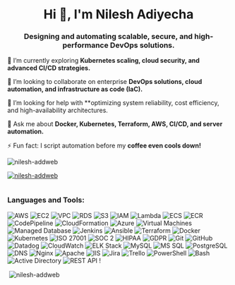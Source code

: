 <h1 align="center">Hi 👋, I'm Nilesh Adiyecha</h1>
<h3 align="center">Designing and automating scalable, secure, and high-performance DevOps solutions.</h3>

🌱 I’m currently exploring **Kubernetes scaling, cloud security, and advanced CI/CD strategies.**

👯 I’m looking to collaborate on enterprise **DevOps solutions, cloud automation, and infrastructure as code (IaC).**

🤝 I’m looking for help with **optimizing system reliability, cost efficiency, and high-availability architectures.

💬 Ask me about **Docker, Kubernetes, Terraform, AWS, CI/CD, and server automation.**

⚡ Fun fact: I script automation before my **coffee even cools down!**

<p align="left"> <img src="https://komarev.com/ghpvc/?username=nilesh-addweb&label=Profile%20views&color=0e75b6&style=flat" alt="nilesh-addweb" /> </p>

<p align="left"> <a href="https://github.com/ryo-ma/github-profile-trophy"><img src="https://github-profile-trophy.vercel.app/?username=nilesh-addweb" alt="nilesh-addweb" /></a> </p>

<p align="left"> <a href="https://twitter.com/" target="blank"><img src="https://img.shields.io/twitter/follow/?logo=twitter&style=for-the-badge" alt="" /></a> </p>

<h3 align="left">Languages and Tools:</h3>

![AWS](https://img.shields.io/badge/AWS-232F3E?style=for-the-badge&logo=amazon-aws&logoColor=white) ![EC2](https://img.shields.io/badge/EC2-FF9900?style=for-the-badge&logo=amazon-aws&logoColor=white) ![VPC](https://img.shields.io/badge/VPC-FF9900?style=for-the-badge&logo=amazon-aws&logoColor=white) ![RDS](https://img.shields.io/badge/RDS-569A31?style=for-the-badge&logo=amazon-rds&logoColor=white) ![S3](https://img.shields.io/badge/S3-569A31?style=for-the-badge&logo=amazon-s3&logoColor=white) ![IAM](https://img.shields.io/badge/IAM-FF9900?style=for-the-badge&logo=amazon-aws&logoColor=white) ![Lambda](https://img.shields.io/badge/Lambda-FF9900?style=for-the-badge&logo=amazon-aws&logoColor=white) ![ECS](https://img.shields.io/badge/ECS-FF9900?style=for-the-badge&logo=amazon-aws&logoColor=white) ![ECR](https://img.shields.io/badge/ECR-FF9900?style=for-the-badge&logo=amazon-aws&logoColor=white) ![CodePipeline](https://img.shields.io/badge/CodePipeline-FF9900?style=for-the-badge&logo=amazon-aws&logoColor=white) ![CloudFormation](https://img.shields.io/badge/CloudFormation-FF9900?style=for-the-badge&logo=amazon-aws&logoColor=white) ![Azure](https://img.shields.io/badge/Azure-0078D4?style=for-the-badge&logo=microsoft-azure&logoColor=white) ![Virtual Machines](https://img.shields.io/badge/Virtual_Machines-0078D4?style=for-the-badge&logo=microsoft-azure&logoColor=white) ![Managed Database](https://img.shields.io/badge/Managed_Database-0078D4?style=for-the-badge&logo=microsoft-azure&logoColor=white) ![Jenkins](https://img.shields.io/badge/Jenkins-D24939?style=for-the-badge&logo=jenkins&logoColor=white) ![Ansible](https://img.shields.io/badge/Ansible-EE0000?style=for-the-badge&logo=ansible&logoColor=white) ![Terraform](https://img.shields.io/badge/Terraform-623CE4?style=for-the-badge&logo=terraform&logoColor=white) ![Docker](https://img.shields.io/badge/Docker-2496ED?style=for-the-badge&logo=docker&logoColor=white) ![Kubernetes](https://img.shields.io/badge/Kubernetes-326CE5?style=for-the-badge&logo=kubernetes&logoColor=white) ![ISO 27001](https://img.shields.io/badge/ISO_27001-0052CC?style=for-the-badge&logo=security&logoColor=white) ![SOC 2](https://img.shields.io/badge/SOC_2-0052CC?style=for-the-badge&logo=security&logoColor=white) ![HIPAA](https://img.shields.io/badge/HIPAA-0078D4?style=for-the-badge&logo=security&logoColor=white) ![GDPR](https://img.shields.io/badge/GDPR-0033A0?style=for-the-badge&logo=security&logoColor=white) ![Git](https://img.shields.io/badge/Git-F05032?style=for-the-badge&logo=git&logoColor=white) ![GitHub](https://img.shields.io/badge/GitHub-181717?style=for-the-badge&logo=github&logoColor=white) ![Datadog](https://img.shields.io/badge/Datadog-632CA6?style=for-the-badge&logo=datadog&logoColor=white) ![CloudWatch](https://img.shields.io/badge/CloudWatch-FF9900?style=for-the-badge&logo=amazon-aws&logoColor=white) ![ELK Stack](https://img.shields.io/badge/ELK_Stack-005571?style=for-the-badge&logo=elastic-stack&logoColor=white) ![MySQL](https://img.shields.io/badge/MySQL-4479A1?style=for-the-badge&logo=mysql&logoColor=white) ![MS SQL](https://img.shields.io/badge/MS_SQL-CC2927?style=for-the-badge&logo=microsoft-sql-server&logoColor=white) ![PostgreSQL](https://img.shields.io/badge/PostgreSQL-336791?style=for-the-badge&logo=postgresql&logoColor=white) ![DNS](https://img.shields.io/badge/DNS_(Route_53)-FF9900?style=for-the-badge&logo=amazon-aws&logoColor=white) ![Nginx](https://img.shields.io/badge/Nginx-009639?style=for-the-badge&logo=nginx&logoColor=white) ![Apache](https://img.shields.io/badge/Apache-D22128?style=for-the-badge&logo=apache&logoColor=white) ![IIS](https://img.shields.io/badge/IIS-0078D6?style=for-the-badge&logo=windows&logoColor=white) ![Jira](https://img.shields.io/badge/Jira-0052CC?style=for-the-badge&logo=jira&logoColor=white) ![Trello](https://img.shields.io/badge/Trello-0079BF?style=for-the-badge&logo=trello&logoColor=white) ![PowerShell](https://img.shields.io/badge/PowerShell-5391FE?style=for-the-badge&logo=powershell&logoColor=white) ![Bash](https://img.shields.io/badge/Bash-4EAA25?style=for-the-badge&logo=gnubash&logoColor=white) ![Active Directory](https://img.shields.io/badge/Active_Directory-0078D4?style=for-the-badge&logo=microsoft&logoColor=white) ![REST API](https://img.shields.io/badge/REST_API-0052CC?style=for-the-badge&logo=api&logoColor=white) !


<p>&nbsp;<img align="center" src="https://github-readme-stats.vercel.app/api?username=nilesh-addweb&show_icons=true&locale=en" alt="nilesh-addweb" /></p>

